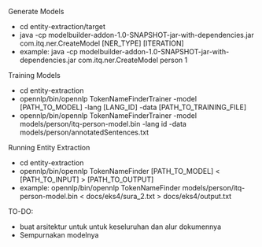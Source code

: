 Generate Models
- cd entity-extraction/target
- java -cp modelbuilder-addon-1.0-SNAPSHOT-jar-with-dependencies.jar com.itq.ner.CreateModel [NER_TYPE] [ITERATION]
- example: java -cp modelbuilder-addon-1.0-SNAPSHOT-jar-with-dependencies.jar com.itq.ner.CreateModel person 1

Training Models
- cd entity-extraction
- opennlp/bin/opennlp TokenNameFinderTrainer -model [PATH_TO_MODEL] -lang [LANG_ID] -data [PATH_TO_TRAINING_FILE]
- opennlp/bin/opennlp TokenNameFinderTrainer -model models/person/itq-person-model.bin -lang id -data models/person/annotatedSentences.txt

Running Entity Extraction
- cd entity-extraction
- opennlp/bin/opennlp TokenNameFinder [PATH_TO_MODEL] < [PATH_TO_INPUT] > [PATH_TO_OUTPUT]
- example: opennlp/bin/opennlp TokenNameFinder models/person/itq-person-model.bin < docs/eks4/sura_2.txt > docs/eks4/output.txt

TO-DO: 
- buat arsitektur untuk untuk keseluruhan dan alur dokumennya
- Sempurnakan modelnya